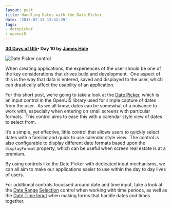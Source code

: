 ```yaml
---
layout: post
title: Handling Dates with the Date Picker
date: '2015-07-13 12:32:39'
tags:
- datepicker
- openui5
---
```


**[30 Days of UI5](http://pipetree.com/qmacro/blog/2015/07/04/30-days-of-ui5/)- Day 10 by [James Hale](https://twitter.com/jameshale14)**

![Date Picker control](/qmacro/blog/content/images/2018/02/30ui5-10-date-picker.jpg)

When creating applications, the experiences of the user should be one of the key considerations that drives build and development.  One aspect of this is the way that data is entered, saved and displayed to the user, which can drastically affect the usability of an application.

For this short post, we’re going to take a look at the [Date Picker](https://openui5.hana.ondemand.com/explored.html#/entity/sap.m.DatePicker/samples), which is an input control in the OpenUI5 library used for simple capture of dates from the user.  As we all know, dates can be somewhat of a nuisance to work with, especially when entering on small screens with particular formats.  This control aims to ease this with a calendar style view of dates to select from.

It’s a simple, yet effective, little control that allows users to quickly select dates with a familiar and quick to use calendar style view.  The control is also configurable to display different date formats based upon the `displayFormat` property, which can be useful when screen real estate is at a premium.

By using controls like the Date Picker with dedicated input mechanisms, we can all aim to make our applications easier to use within the day to day lives of users.

For additional controls focussed around date and time input, take a look at the [Date Range](https://openui5.hana.ondemand.com/explored.html#/entity/sap.m.DateRangeSelection/samples) [Selection](https://sapui5.hana.ondemand.com/sdk/explored.html#/entity/sap.m.DateRangeSelection/samples) control when working with time periods, as well as the [Date Time Input](https://openui5.hana.ondemand.com/explored.html#/entity/sap.m.DateTimeInput/samples) when making forms that handle dates and times together.
